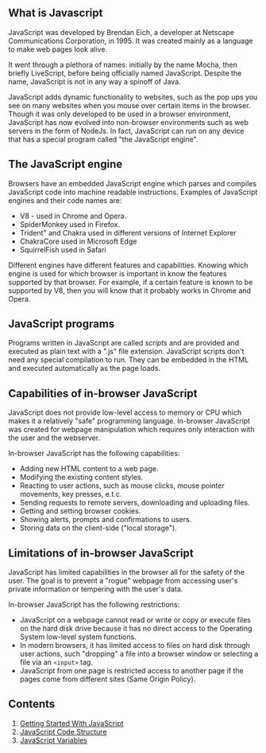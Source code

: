 ## What is Javascript

JavaScript was developed by Brendan Eich, a developer at Netscape Communications Corporation, in 1995. It was created mainly as a language to make web pages look alive.

It went through a plethora of names: initially by the name Mocha, then briefly LiveScript, before being officially named JavaScript. Despite the name, JavaScript is not in any way a spinoff of Java.

JavaScript adds dynamic functionality to websites, such as the pop ups you see on many websites when you mouse over certain items in the browser. Though it was only developed to be used in a browser environment, JavaScript has now evolved into non-browser environments such as web servers in the form of NodeJs. In fact, JavaScript can run on any device that has a special program called "the JavaScript engine".

## The JavaScript engine

Browsers have an embedded JavaScript engine which parses and compiles JavaScript code into machine readable instructions. Examples of JavaScript engines and their code names are:

* V8 - used in Chrome and Opera.
* SpiderMonkey used in Firefox.
* Trident" and Chakra used in different versions of Internet Explorer
* ChakraCore used in Microsoft Edge
* SquirrelFish used in Safari

Different engines have different features and capabilities. Knowing which engine is used for which browser is important in know the features supported by that browser. For example, if a certain feature is known to be supported by V8, then you will know that it probably works in Chrome and Opera.

## JavaScript programs

Programs written in JavaScript are called *scripts* and are provided and executed as plain text with a ".js" file extension. JavaScript scripts don't need any special compilation to run. They can be embedded in the HTML and executed automatically as the page loads.

## Capabilities of in-browser JavaScript

JavaScript does not provide low-level access to memory or CPU which makes it a relatively "safe" programming language. In-browser JavaScript was created for webpage manipulation which requires only interaction with the user and the webserver.

In-browser JavaScript has the following capabilities:

* Adding new HTML content to a web page.
* Modifying the existing content styles.
* Reacting to user actions, such as mouse clicks, mouse pointer movements, key presses, e.t.c.
* Sending requests to remote servers, downloading and uploading files.
* Getting and setting browser cookies.
* Showing alerts, prompts and confirmations to users.
* Storing data on the client-side ("local storage").

## Limitations of in-browser JavaScript

JavaScript has limited capabilities in the browser all for the safety of the user. The goal is to prevent a "rogue" webpage from accessing user's private information or tempering with the user's data.

In-browser JavaScript has the following restrictions:

* JavaScript on a webpage cannot read or write or copy or execute files on the hard disk drive because it has no direct access to the Operating System low-level system functions.
* In modern browsers, it has limited access to files on hard disk through user actions, such "dropping" a file into a browser window or selecting a file via an `<input>` tag.
* JavaScript from one page is restricted access to another page if the pages come from different sites (Same Origin Policy).

## Contents
1. [Getting Started With JavaScript](https://sytech.co.zw/javascript-tutorial/getting-started-with-javascript/)
2. [JavaScript Code Structure](https://sytech.co.zw/javascript-tutorial/javascript-code-structure/)
3. [JavaScript Variables](https://sytech.co.zw/javascript-tutorial/variables-in-javascript/)
